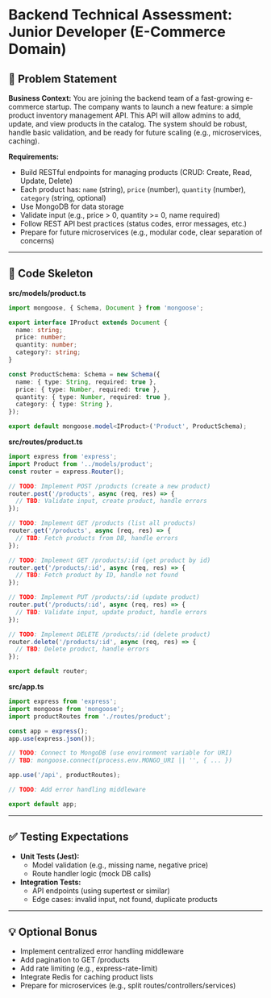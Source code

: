 
# Backend Technical Assessment: Junior Developer (E-Commerce Domain)

## 📘 Problem Statement

**Business Context:**
You are joining the backend team of a fast-growing e-commerce startup. The company wants to launch a new feature: a simple product inventory management API. This API will allow admins to add, update, and view products in the catalog. The system should be robust, handle basic validation, and be ready for future scaling (e.g., microservices, caching).

**Requirements:**
- Build RESTful endpoints for managing products (CRUD: Create, Read, Update, Delete)
- Each product has: `name` (string), `price` (number), `quantity` (number), `category` (string, optional)
- Use MongoDB for data storage
- Validate input (e.g., price > 0, quantity >= 0, name required)
- Follow REST API best practices (status codes, error messages, etc.)
- Prepare for future microservices (e.g., modular code, clear separation of concerns)

---

## 🧩 Code Skeleton

**src/models/product.ts**
```typescript
import mongoose, { Schema, Document } from 'mongoose';

export interface IProduct extends Document {
  name: string;
  price: number;
  quantity: number;
  category?: string;
}

const ProductSchema: Schema = new Schema({
  name: { type: String, required: true },
  price: { type: Number, required: true },
  quantity: { type: Number, required: true },
  category: { type: String },
});

export default mongoose.model<IProduct>('Product', ProductSchema);
```

**src/routes/product.ts**
```typescript
import express from 'express';
import Product from '../models/product';
const router = express.Router();

// TODO: Implement POST /products (create a new product)
router.post('/products', async (req, res) => {
  // TBD: Validate input, create product, handle errors
});

// TODO: Implement GET /products (list all products)
router.get('/products', async (req, res) => {
  // TBD: Fetch products from DB, handle errors
});

// TODO: Implement GET /products/:id (get product by id)
router.get('/products/:id', async (req, res) => {
  // TBD: Fetch product by ID, handle not found
});

// TODO: Implement PUT /products/:id (update product)
router.put('/products/:id', async (req, res) => {
  // TBD: Validate input, update product, handle errors
});

// TODO: Implement DELETE /products/:id (delete product)
router.delete('/products/:id', async (req, res) => {
  // TBD: Delete product, handle errors
});

export default router;
```

**src/app.ts**
```typescript
import express from 'express';
import mongoose from 'mongoose';
import productRoutes from './routes/product';

const app = express();
app.use(express.json());

// TODO: Connect to MongoDB (use environment variable for URI)
// TBD: mongoose.connect(process.env.MONGO_URI || '', { ... })

app.use('/api', productRoutes);

// TODO: Add error handling middleware

export default app;
```

---

## ✅ Testing Expectations

- **Unit Tests (Jest):**
  - Model validation (e.g., missing name, negative price)
  - Route handler logic (mock DB calls)
- **Integration Tests:**
  - API endpoints (using supertest or similar)
  - Edge cases: invalid input, not found, duplicate products

---

## 💡 Optional Bonus

- Implement centralized error handling middleware
- Add pagination to GET /products
- Add rate limiting (e.g., express-rate-limit)
- Integrate Redis for caching product lists
- Prepare for microservices (e.g., split routes/controllers/services)

